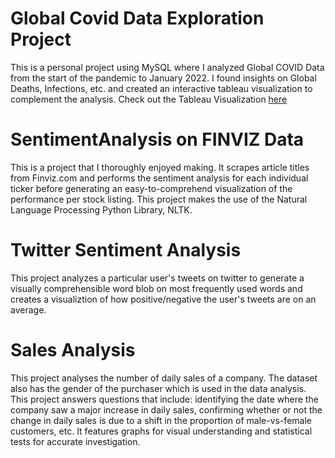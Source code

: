 # Global Covid Data Exploration Project
This is a personal project using MySQL where I analyzed Global COVID Data from the start of the pandemic to January 2022. 
I found insights on Global Deaths, Infections, etc. and created an interactive tableau visualization to complement the analysis.
Check out the Tableau Visualization [here](https://public.tableau.com/app/profile/krishna.tej.bhat7962/viz/GlobalCOVID-19DataAsofJanuary2022/Dashboard1)


# SentimentAnalysis on FINVIZ Data
This is a project that I thoroughly enjoyed making. It scrapes article titles from Finviz.com and performs the sentiment analysis for each individual ticker before generating an easy-to-comprehend visualization of the performance per stock listing. This project makes the use of the Natural Language Processing Python Library, NLTK. 

# Twitter Sentiment Analysis
This project analyzes a particular user's tweets on twitter to generate a visually comprehensible word blob on most frequently used words and creates a visualiztion of how positive/negative the user's tweets are on an average.

# Sales Analysis
This project analyses the number of daily sales of a company. The dataset also has the gender of the purchaser which is used in the data analysis. This project answers questions that include: identifying the date where the company saw a major increase in daily sales, confirming whether or not the change in daily sales is due to a shift in the proportion of male-vs-female customers, etc. It features graphs for visual understanding and statistical tests for accurate investigation.
